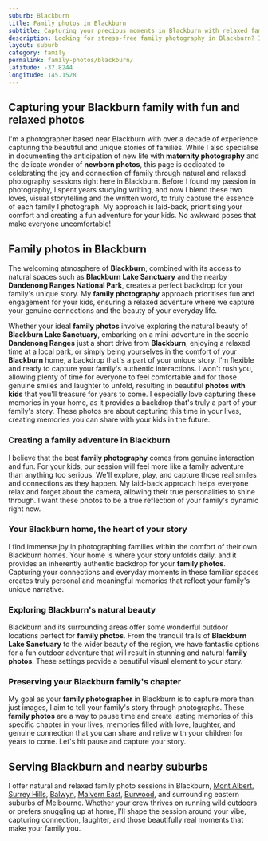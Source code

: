 ```yaml
---
suburb: Blackburn
title: Family photos in Blackburn
subtitle: Capturing your precious moments in Blackburn with relaxed family photography
description: Looking for stress-free family photography in Blackburn? I specialise in capturing those real, everyday moments that you'll cherish, in your home or in and around Melbourne. 
layout: suburb
category: family
permalink: family-photos/blackburn/
latitude: -37.8244
longitude: 145.1528
---
```


## Capturing your Blackburn family with fun and relaxed photos

I'm a photographer based near Blackburn with over a decade of experience capturing the beautiful and unique stories of families. While I also specialise in documenting the anticipation of new life with **maternity photography** and the delicate wonder of **newborn photos**, this page is dedicated to celebrating the joy and connection of family through natural and relaxed photography sessions right here in Blackburn. Before I found my passion in photography, I spent years studying writing, and now I blend these two loves, visual storytelling and the written word, to truly capture the essence of each family I photograph. My approach is laid-back, prioritising your comfort and creating a fun adventure for your kids. No awkward poses that make everyone uncomfortable!

## Family photos in Blackburn

The welcoming atmosphere of **Blackburn**, combined with its access to natural spaces such as **Blackburn Lake Sanctuary** and the nearby **Dandenong Ranges National Park**, creates a perfect backdrop for your family's unique story. My **family photography** approach prioritises fun and engagement for your kids, ensuring a relaxed adventure where we capture your genuine connections and the beauty of your everyday life.

Whether your ideal **family photos** involve exploring the natural beauty of **Blackburn Lake Sanctuary**, embarking on a mini-adventure in the scenic **Dandenong Ranges** just a short drive from **Blackburn**, enjoying a relaxed time at a local park, or simply being yourselves in the comfort of your **Blackburn** home, a backdrop that's a part of your unique story, I'm flexible and ready to capture your family's authentic interactions. I won't rush you, allowing plenty of time for everyone to feel comfortable and for those genuine smiles and laughter to unfold, resulting in beautiful **photos with kids** that you'll treasure for years to come. I especially love capturing these memories in your home, as it provides a backdrop that's truly a part of your family's story. These photos are about capturing this time in your lives, creating memories you can share with your kids in the future.

### Creating a family adventure in Blackburn

I believe that the best **family photography** comes from genuine interaction and fun. For your kids, our session will feel more like a family adventure than anything too serious. We'll explore, play, and capture those real smiles and connections as they happen. My laid-back approach helps everyone relax and forget about the camera, allowing their true personalities to shine through. I want these photos to be a true reflection of your family's dynamic right now.

### Your Blackburn home, the heart of your story

I find immense joy in photographing families within the comfort of their own Blackburn homes. Your home is where your story unfolds daily, and it provides an inherently authentic backdrop for your **family photos**. Capturing your connections and everyday moments in these familiar spaces creates truly personal and meaningful memories that reflect your family's unique narrative.

### Exploring Blackburn's natural beauty

Blackburn and its surrounding areas offer some wonderful outdoor locations perfect for **family photos**. From the tranquil trails of **Blackburn Lake Sanctuary** to the wider beauty of the region, we have fantastic options for a fun outdoor adventure that will result in stunning and natural **family photos**. These settings provide a beautiful visual element to your story.

### Preserving your Blackburn family's chapter

My goal as your **family photographer** in Blackburn is to capture more than just images, I aim to tell your family's story through photographs. These **family photos** are a way to pause time and create lasting memories of this specific chapter in your lives, memories filled with love, laughter, and genuine connection that you can share and relive with your children for years to come. Let's hit pause and capture your story.

## Serving Blackburn and nearby suburbs

I offer natural and relaxed family photo sessions in Blackburn, [Mont Albert](/family-photos/mont-albert/), [Surrey Hills](/family-photos/surrey-hills/), [Balwyn](/family-photos/balwyn/), [Malvern East](/family-photos/malvern-east/), [Burwood](/family-photos/burwood/), and surrounding eastern suburbs of Melbourne. Whether your crew thrives on running wild outdoors or prefers snuggling up at home, I’ll shape the session around your vibe, capturing connection, laughter, and those beautifully real moments that make your family you.